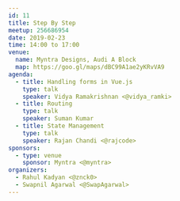```yaml
---
id: 11
title: Step By Step
meetup: 256686954
date: 2019-02-23
time: 14:00 to 17:00
venue:
  name: Myntra Designs, Audi A Block
  map: https://goo.gl/maps/dBC99A1ae2yKRvVA9
agenda:
  - title: Handling forms in Vue.js
    type: talk
    speaker: Vidya Ramakrishnan <@vidya_ramki>
  - title: Routing
    type: talk
    speaker: Suman Kumar
  - title: State Management
    type: talk
    speaker: Rajan Chandi <@rajcode>
sponsors:
  - type: venue
    sponsor: Myntra <@myntra>
organizers:
  - Rahul Kadyan <@znck0>
  - Swapnil Agarwal <@SwapAgarwal>
---
```


<EventPage />
